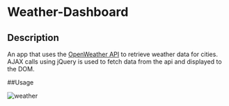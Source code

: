 # Weather-Dashboard

## Description
An app that uses the [OpenWeather API](https://openweathermap.org/api) to retrieve weather data for cities. AJAX calls using jQuery is used to fetch data from the api and displayed to the DOM.

##Usage

![weather](https://user-images.githubusercontent.com/62404086/96933977-4e763c00-1476-11eb-9f62-f05f5c3a4649.JPG)
